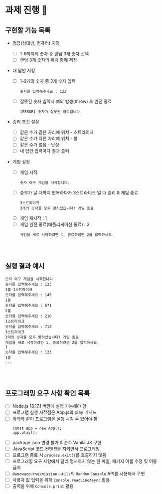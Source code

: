 # 과제 진행 📜

## 구현할 기능 목록

- 정답(상대방, 컴퓨터) 지정

  - [ ] 1-9까지의 숫자 중 랜덤 3개 숫자 선택
  - [ ] 랜덤 3개 숫자의 위치 함께 저장

- 내 답안 저장

  - [ ] 1-9개의 숫자 중 3개 숫자 입력
    ```
    숫자를 입력해주세요 : 123
    ```
  - [ ] 잘못된 숫자 입력시 예외 발생(throw) 후 완전 종료
    ```
    [ERROR] 숫자가 잘못된 형식입니다.
    ```

- 승리 조건 설정

  - [ ] 같은 수가 같은 자리에 위치 - 스트라이크
  - [ ] 같은 수가 다른 자리에 위치 - 볼
  - [ ] 같은 수가 없음 - 낫싱
  - [ ] 내 답안 입력마다 결과 출력

- 게임 설정
  - [ ] 게임 시작
    ```
    숫자 야구 게임을 시작합니다.
    ```
  - [ ] 승부가 날 때까지 반복하다가 3스트라이크 일 때 승리 & 게임 종료
    ```
    3스트라이크
    3개의 숫자를 모두 맞히셨습니다! 게임 종료
    ```
  - [ ] 게임 재시작 : 1
  - [ ] 게임 완전 종료(애플리케이션 종료) : 2
    ```
    게임을 새로 시작하려면 1, 종료하려면 2를 입력하세요.
    ```

<br><br>

## 실행 결과 예시

```
숫자 야구 게임을 시작합니다.
숫자를 입력해주세요 : 123
1볼 1스트라이크
숫자를 입력해주세요 : 145
1볼
숫자를 입력해주세요 : 671
2볼
숫자를 입력해주세요 : 216
1스트라이크
숫자를 입력해주세요 : 713
3스트라이크
3개의 숫자를 모두 맞히셨습니다! 게임 종료
게임을 새로 시작하려면 1, 종료하려면 2를 입력하세요.
1
숫자를 입력해주세요 : 123
1볼
...
```

<br><br>

## 프로그래밍 요구 사항 확인 목록

- [ ] Node.js 18.17.1 버전에 실행 가능해야 함
- [ ] 프로그램 실행 시작점은 App.js의 play 메서드
- [ ] 아래와 같이 프로그램을 실행 시킬 수 있어야 함
  ```
  const app = new App();
  app.play();
  ```
- [ ] package.json 변경 불가 & 순수 Vanila JS 구현
- [ ] JavaScript 코드 컨벤션을 지키면서 프로그래밍
- [ ] 프로그램 종료 시 `process.exit()`를 호출하지 않음
- [ ] 프로그래밍 요구 사항에서 달리 명시하지 않는 한 파일, 패키지 이름 수정 및 이동 금지
- [ ] `@woowacourse/mission-utils`의 `Random` `Console` API를 사용해서 구현
- [ ] 사용자 값 입력을 위해 `Console.readLineAsync` 활용
- [ ] 출력을 위해 `Console.print` 활용
